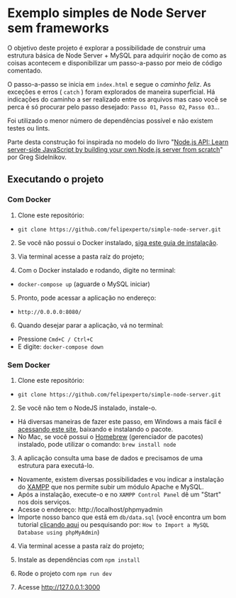 # Exemplo simples de Node Server sem frameworks

O objetivo deste projeto é explorar a possibilidade de construir uma estrutura básica de Node Server + MySQL para adquirir noção de como as coisas acontecem e disponibilizar um passo-a-passo por meio de código comentado.

O passo-a-passo se inicia em `index.html` e segue o _caminho feliz_. As exceções e erros ( `catch` ) foram explorados de maneira superficial.
Há indicações do caminho a ser realizado entre os arquivos mas caso você se perca é só procurar pelo passo desejado: `Passo 01`, `Passo 02`, `Passo 03`...

Foi utilizado o menor número de dependências possível e não existem testes ou lints.

Parte desta construção foi inspirada no modelo do livro "[Node.js API: Learn server-side JavaScript by building your own Node.js server from scratch](https://www.amazon.com.br/Node-js-API-server-side-JavaScript-building-ebook/dp/B084NVXMS7?ref_=nav_custrec_signin&)" por Greg Sidelnikov.


## Executando o projeto

### Com Docker

1. Clone este repositório:
 - `git clone https://github.com/felipexperto/simple-node-server.git`

2. Se você não possui o Docker instalado, [siga este guia de instalação](https://docs.docker.com/get-docker/).

3. Via terminal acesse a pasta raíz do projeto;

4. Com o Docker instalado e rodando, digite no terminal:
 - `docker-compose up` (aguarde o MySQL iniciar)

5. Pronto, pode acessar a aplicação no endereço:
 - `http://0.0.0.0:8080/`

6. Quando desejar parar a aplicação, vá no terminal:
 - Pressione `Cmd+C / Ctrl+C`
 - E digite: `docker-compose down`

### Sem Docker

1. Clone este repositório:
 - `git clone https://github.com/felipexperto/simple-node-server.git`

2. Se você não tem o NodeJS instalado, instale-o.
 - Há diversas maneiras de fazer este passo, em Windows a mais fácil é [acessando este site](https://nodejs.org/en/), baixando e instalando o pacote.
 - No Mac, se você possui o [Homebrew](https://brew.sh/index_pt-br) (gerenciador de pacotes) instalado, pode utilizar o comando: `brew install node`
 
3. A aplicação consulta uma base de dados e precisamos de uma estrutura para executá-lo.
  - Novamente, existem diversas possibilidades e vou indicar a instalação do [XAMPP](https://www.apachefriends.org/pt_br/index.html) que nos permite subir um módulo Apache e MySQL.
  - Após a instalação, execute-o e no `XAMPP Control Panel` dê um "Start" nos dois serviços.
  - Acesse o endereço: http://localhost/phpmyadmin
  - Importe nosso banco que está em `db/data.sql` (você encontra um bom tutorial [clicando aqui](https://help.one.com/hc/pt-br/articles/115005588189-Como-importar-uma-base-de-dados-para-phpMyAdmin-) ou pesquisando por: `How to Import a MySQL Database using phpMyAdmin`)
 
4. Via terminal acesse a pasta raíz do projeto;

5. Instale as dependências com `npm install`

6. Rode o projeto com `npm run dev`

7. Acesse http://127.0.0.1:3000
